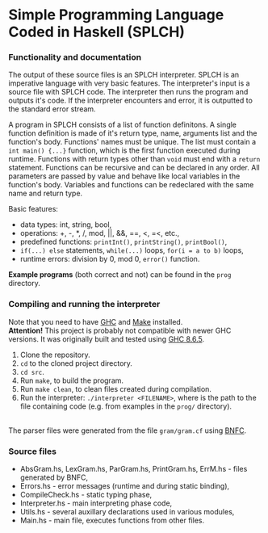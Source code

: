 # Simple Programming Language Coded in Haskell (SPLCH)

### Functionality and documentation
The output of these source files is an SPLCH interpreter. SPLCH is an imperative language with very basic features.
The interpreter's input is a source file with SPLCH code. The interpreter then runs the program and outputs it's code. If the interpreter encounters and error, it is outputted to the standard error stream.

A program in SPLCH consists of a list of function definitons. A single function definition is made of it's return type, name, arguments list and the function's body. Functions' names must be unique. The list must contain a `int main() {...}` function, which is the first function executed during runtime. Functions with return types other than `void` must end with a `return` statement. Functions can be recursive and can be declared in any order.
All parameters are passed by value and behave like local variables in the function's body. Variables and functions can be redeclared with the same name and return type.

Basic features:
- data types: int, string, bool,
- operations: +, -, *, /, mod, ||, &&, ==, <, =<, etc.,
- predefined functions: `printInt()`, `printString()`, `printBool()`,
- `if(...) else` statements, `while(...)` loops, `for(i = a to b)` loops,
- runtime errors: division by 0, mod 0, `error()` function.

**Example programs** (both correct and not) can be found in the `prog` directory.

### Compiling and running the interpreter
Note that you need to have [GHC](https://www.haskell.org/ghc/) and [Make](https://www.gnu.org/software/make/) installed.\
**Attention!** This project is probably not compatible with newer GHC versions. It was originally built and tested using [GHC 8.6.5](https://www.haskell.org/ghc/download_ghc_8_6_5.html).
1. Clone the repository.
1. `cd` to the cloned project directory.
1. `cd src`.
1. Run `make`, to build the program.
1. Run `make clean`, to clean files created during compilation.
1. Run the interpreter: `./interpreter <FILENAME>`, where <FILENAME> is the path to the file containing code (e.g. from examples in the `prog/` directory).

\
The parser files were generated from the file `gram/gram.cf` using [BNFC](https://hackage.haskell.org/package/BNFC).

### Source files
- AbsGram.hs, LexGram.hs, ParGram.hs, PrintGram.hs, ErrM.hs - files generated by BNFC,
- Errors.hs - error messages (runtime and during static binding),
- CompileCheck.hs - static typing phase,
- Interpreter.hs - main interpreting phase code,
- Utils.hs - several auxillary declarations used in various modules,
- Main.hs - main file, executes functions from other files.
    
